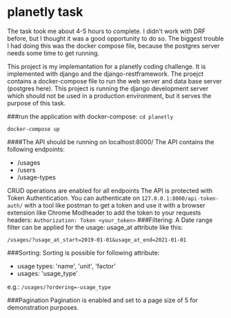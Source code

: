 # planetly task
The task took me about 4-5 hours to complete. I didn't work
with DRF before, but I thought it was a good opportunity to 
do so. The biggest trouble I had doing this was the docker
compose file, because the postgres server needs some time
to get running.

This project is my implemantation for a planetly coding challenge.
It is implemented with django and the django-restframework.
The proejct contains a docker-compose file to run the 
web server and data base server (postgres here).
This project is running the django development server which
should not be used in a production environment, but it 
serves the purpose of this task.

###run the application with docker-compose:
`cd planetly`

`docker-compose up`

####The API should be running on localhost:8000/
The API contains the following endpoints:
* /usages
* /users
* /usage-types

CRUD operations are enabled for all endpoints
The API is protected with Token Authentication. You can authenticate 
on `127.0.0.1:8000/api-token-auth/` with a tool like postman to
get a token and use it with a browser extension like Chrome Modheader
to add the token to your requests headers:
`Authorization: Token <your_token>`
###Filtering:
A Date range filter can be applied for the usage: usage_at attribute like this:

`/usages/?usage_at_start=2019-01-01&usage_at_end=2021-01-01`

###Sorting:
Sorting is possible for following attribute:
* usage types: 'name', 'unit', 'factor'
* usages: 'usage_type'

e.g.: `/usages/?ordering=-usage_type`

###Pagination
Pagination is enabled and set to a page size of 5 for demonstration purposes.
